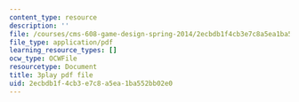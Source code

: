 ```yaml
---
content_type: resource
description: ''
file: /courses/cms-608-game-design-spring-2014/2ecbdb1f4cb3e7c8a5ea1ba552bb02e0_1506651.pdf
file_type: application/pdf
learning_resource_types: []
ocw_type: OCWFile
resourcetype: Document
title: 3play pdf file
uid: 2ecbdb1f-4cb3-e7c8-a5ea-1ba552bb02e0
---
```

